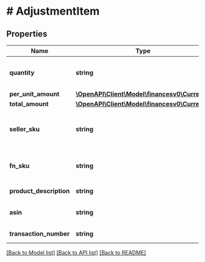 # # AdjustmentItem

## Properties

Name | Type | Description | Notes
------------ | ------------- | ------------- | -------------
**quantity** | **string** | Represents the number of units in the seller&#39;s inventory when the AdustmentType is FBAInventoryReimbursement. | [optional]
**per_unit_amount** | [**\OpenAPI\Client\Model\financesv0\Currency**](Currency.md) |  | [optional]
**total_amount** | [**\OpenAPI\Client\Model\financesv0\Currency**](Currency.md) |  | [optional]
**seller_sku** | **string** | The seller SKU of the item. The seller SKU is qualified by the seller&#39;s seller ID, which is included with every call to the Selling Partner API. | [optional]
**fn_sku** | **string** | A unique identifier assigned to products stored in and fulfilled from a fulfillment center. | [optional]
**product_description** | **string** | A short description of the item. | [optional]
**asin** | **string** | The Amazon Standard Identification Number (ASIN) of the item. | [optional]
**transaction_number** | **string** | The transaction number that is related to the adjustment. | [optional]

[[Back to Model list]](../../README.md#models) [[Back to API list]](../../README.md#endpoints) [[Back to README]](../../README.md)
